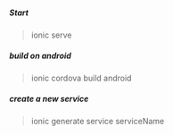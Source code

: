 

##### Start
>ionic serve

##### build on android
>ionic cordova build android

##### create a new service
> ionic generate service serviceName